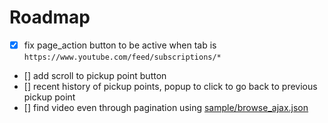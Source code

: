 # Roadmap

- [x] fix page_action button to be active when tab is `https://www.youtube.com/feed/subscriptions/*`
- [] add scroll to pickup point button
- [] recent history of pickup points, popup to click to go back to previous pickup point
- [] find video even through pagination using [sample/browse_ajax.json](sample/browse_ajax.json)
